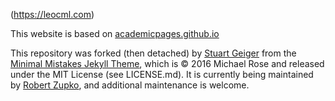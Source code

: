 (https://leocml.com)

This website is based on [academicpages.github.io](https://github.com/academicpages/academicpages.github.io)

This repository was forked (then detached) by [Stuart Geiger](https://github.com/staeiou) from the [Minimal Mistakes Jekyll Theme](https://mmistakes.github.io/minimal-mistakes/), which is © 2016 Michael Rose and released under the MIT License (see LICENSE.md). It is currently being maintained by [Robert Zupko](https://github.com/rjzupkoii), and additional maintenance is welcome.
